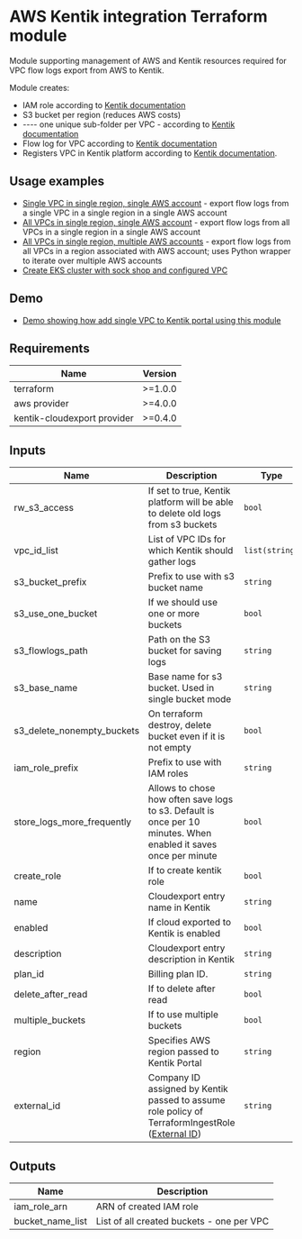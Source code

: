 # AWS Kentik integration Terraform module

Module supporting management of AWS and Kentik resources required for VPC flow logs export from AWS to Kentik.

Module creates:
* IAM role according to [Kentik documentation](https://kb.kentik.com/Fc14.htm#Fc14-Create_an_AWS_Role)
* S3 bucket per region (reduces AWS costs)
* ---- one unique sub-folder per VPC - according to [Kentik documentation](https://kb.kentik.com/Fc14.htm#Fc14-Create_an_S3_Bucket)
* Flow log for VPC according to [Kentik documentation](https://kb.kentik.com/Fc14.htm#Fc14-Configure_Log_Publishing)
* Registers VPC in Kentik platform according to [Kentik documentation](https://kb.kentik.com/v0/Bd06.htm#Bd06-Create_a_Cloud_in_Kentik).

## Usage examples

* [Single VPC in single region, single AWS account](examples/single-vpc) - export flow logs from a single VPC in a single region in a single AWS account
* [All VPCs in single region, single AWS account](examples/all-vpc-from-region) - export flow logs from all VPCs in a single region in a single AWS account
* [All VPCs in single region, multiple AWS accounts](examples/multiple-aws-accounts-multiple-vpc-setup) - export flow logs from all VPCs in a region associated with AWS account; uses Python wrapper to iterate over multiple AWS accounts
* [Create EKS cluster with sock shop and configured VPC](examples/sock-shop-eks)
## Demo

* [Demo showing how add single VPC to Kentik portal using this module](demo)

## Requirements

| Name | Version |
|------|---------|
| terraform | >=1.0.0 |
| aws provider | >=4.0.0 |
| kentik-cloudexport provider | >=0.4.0 |


## Inputs

| Name | Description                                                                                                      | Type | Default | Required |
|------|------------------------------------------------------------------------------------------------------------------|------|---------|:--------:|
| rw\_s3\_access | If set to true, Kentik platform will be able to delete old logs from s3 buckets                                  | `bool` | ` ` | yes |
| vpc\_id\_list | List of VPC IDs for which Kentik should gather logs                                                              | `list(string)` | `[]` | yes |
| s3\_bucket\_prefix | Prefix to use with s3 bucket name                                                                                | `string` | `kentik` | no |
| s3\_use\_one\_bucket | If we should use one or more buckets                                                                             | `bool` | `true` | no |
| s3\_flowlogs\_path | Path on the S3 bucket for saving logs                                                                            | `string` | `` | no |
| s3\_base\_name | Base name for s3 bucket. Used in single bucket mode                                                              | `string` | `ingest-bucket` | no |
| s3_delete_nonempty_buckets | On terraform destroy, delete bucket even if it is not empty                                                      | `bool` | `false` | no |
| iam\_role\_prefix | Prefix to use with IAM roles                                                                                     | `string` | `Kentik` | no |
| store\_logs\_more\_frequently | Allows to chose how often save logs to s3. Default is once per 10 minutes. When enabled it saves once per minute | `bool` | `false` | no |
| create\_role | If to create kentik role                                                                                         | `bool` | `true` | no |
| name | Cloudexport entry name in Kentik                                                                                 | `string` | `terraform_aws_exported_cloud` | no |
| enabled | If cloud exported to Kentik is enabled                                                                           | `bool` | `true` | no |
| description | Cloudexport entry description in Kentik                                                                          | `string` | `` | no |
| plan\_id | Billing plan ID.                                                                                                 | `string` | | no |
| delete\_after\_read | If to delete after read                                                                                          | `bool` | `false` | no |
| multiple\_buckets | If to use multiple buckets                                                                                       | `bool` | `false` | no |
| region | Specifies AWS region passed to Kentik Portal                                                                     | `string` | | yes |
| external_id | Company ID assigned by Kentik passed to assume role policy of TerraformIngestRole ([External ID][1])             | `string` | `` | no |

[1]: https://aws.amazon.com/blogs/security/how-to-use-external-id-when-granting-access-to-your-aws-resources/

## Outputs

| Name | Description |
|------|-------------|
| iam\_role\_arn | ARN of created IAM role |
| bucket\_name\_list | List of all created buckets - one per VPC |
